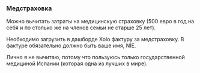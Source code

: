 ### Медстраховка

Можно вычитать затраты на медицинскую страховку (500 евро в год на себя и по
столько же на членов семьи не старше 25 лет).

Необходимо загрузить в дашборде Xolo фактуру за медстраховку. В фактуре
обязательно должно быть ваше имя, NIE.

Лично я не вычитаю, потому что пользуюсь только государственной медициной
Испании (которая одна из лучших в мире).
